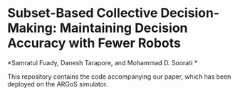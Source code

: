 # Subset-Based Collective Decision-Making: Maintaining Decision Accuracy with Fewer Robots

*Samratul Fuady, Danesh Tarapore, and Mohammad D. Soorati *

This repository contains the code accompanying our paper, which has been deployed on the ARGoS simulator.